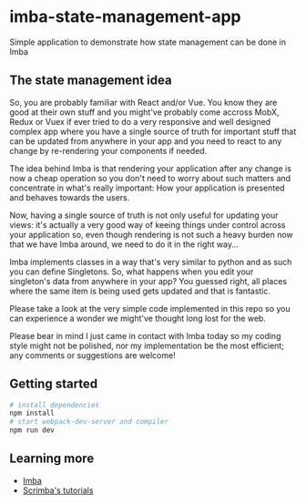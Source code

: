 # imba-state-management-app

Simple application to demonstrate how state management can be done in Imba

## The state management idea

So, you are probably familiar with React and/or Vue. You know they are good at their own stuff and you might've probably come accross MobX, Redux or Vuex if ever tried to do a very responsive and well designed complex app where you have a single source of truth for important stuff that can be updated from anywhere
in your app and you need to react to any change by re-rendering your components if needed.

The idea behind Imba is that rendering your application after any change is now a cheap operation so you don't need to worry about such matters and concentrate in what's really important: How your application 
is presented and behaves towards the users. 

Now, having a single source of truth is not only useful for updating your views: it's actually a very 
good way of keeing things under control across your application so, even though rendering is not such a
heavy burden now that we have Imba around, we need to do it in the right way...

Imba implements classes in a way that's very similar to python and as such you can define Singletons. So, what happens when you edit your singleton's data from anywhere in your app? You guessed right, all places where the same item is being used gets updated and that is fantastic. 

Please take a look at the very simple code implemented in this repo so you can experience a wonder we might've thought long lost for the web. 

Please bear in mind I just came in contact with Imba today so my coding style might not be polished, nor my implementation be the most efficient; any comments or suggestions are welcome!

## Getting started

```bash
# install dependencies
npm install
# start webpack-dev-server and compiler
npm run dev
```

## Learning more

* [Imba](http://imba.io)
* [Scrimba's tutorials](https://scrimba.com/search?q=imba)

